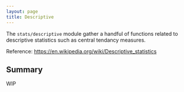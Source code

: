 ```yaml
---
layout: page
title: Descriptive
---
```


The `stats/descriptive` module gather a handful of functions related to descriptive statistics such as central tendancy measures.

<span class="marginnote">
  Reference: <a href="https://en.wikipedia.org/wiki/Descriptive_statistics">https://en.wikipedia.org/wiki/Descriptive_statistics</a>
</span>

## Summary

WIP
